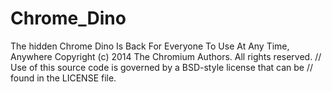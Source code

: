 # Chrome_Dino
The hidden Chrome Dino Is Back For Everyone To Use At Any Time, Anywhere
Copyright (c) 2014 The Chromium Authors. All rights reserved.
    // Use of this source code is governed by a BSD-style license that can be
    // found in the LICENSE file. 
